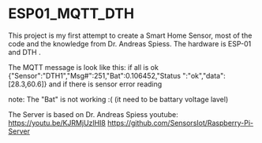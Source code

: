 # ESP01_MQTT_DTH
This project is my first attempt to create a Smart Home Sensor,  most of the code and the knowledge from Dr. Andreas Spiess.  The hardware is  ESP-01 and DTH .


The MQTT message is look like this:
if all is ok
{"Sensor":"DTH1","Msg#":251,"Bat":0.106452,"Status ":"ok","data":[28.3,60.6]}
and if there is sensor error reading


note:
The "Bat" is not working :(  (it need to be battary voltage lavel)



The Server is based on Dr. Andreas Spiess youtube: https://youtu.be/KJRMjUzlHI8 
https://github.com/SensorsIot/Raspberry-Pi-Server
